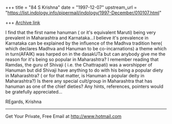 +++
title = "84 S Krishna"
date = "1997-12-07"
upstream_url = "https://list.indology.info/pipermail/indology/1997-December/010107.html"

+++
[Archive link](https://list.indology.info/pipermail/indology/1997-December/010107.html)

  I find that the first name hanuman ( or it's equivalent Maruti) being
very prevalent in Maharashtra and Karnataka...I believe it's prevalence
in Karnataka can be explained by the influence of the Madhva tradition
here( which declares Madhva and Hanuman to be co-incarnations) a theme
which in turn(AFAIK) was harped on in the dasakUTa but can anybody give
me the reason for it's being so popular in Maharashtra? I remember
reading that Ramdas, the guru of Shivaji
( i.e. the Chattrapati) was a worshipper of Hanuman but did Shivaji have
anything to do with his being a popular diety in Maharashtra?
( or for that matter, is Hanuman a popular deity in Maharashtra?)
 Is there any special cult/group in Maharashtra that has hanuman as one
of the chief dieties? Any hints, references, pointers would be
gratefully appreciated...

REgards,
Krishna

______________________________________________________
Get Your Private, Free Email at http://www.hotmail.com



